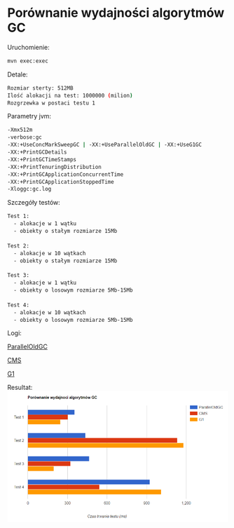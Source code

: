 # Porównanie wydajności algorytmów GC

Uruchomienie:
```sh
mvn exec:exec
```

Detale:
```sh
Rozmiar sterty: 512MB
Ilość alokacji na test: 1000000 (milion)
Rozgrzewka w postaci testu 1
```

Parametry jvm:
```sh
-Xmx512m
-verbose:gc
-XX:+UseConcMarkSweepGC | -XX:+UseParallelOldGC | -XX:+UseG1GC
-XX:+PrintGCDetails
-XX:+PrintGCTimeStamps
-XX:+PrintTenuringDistribution
-XX:+PrintGCApplicationConcurrentTime
-XX:+PrintGCApplicationStoppedTime
-Xloggc:gc.log
```

Szczegóły testów:
```sh
Test 1:
  - alokacje w 1 wątku
  - obiekty o stałym rozmiarze 15Mb

Test 2:
  - alokacje w 10 wątkach
  - obiekty o stałym rozmiarze 15Mb

Test 3:
  - alokacje w 1 wątku
  - obiekty o losowym rozmiarze 5Mb-15Mb

Test 4:
  - alokacje w 10 wątkach
  - obiekty o losowym rozmiarze 5Mb-15Mb
```

Logi:

[ParallelOldGC](https://github.com/psynowczyk/JVM_GCBenchmark/blob/master/gc_pold.log)

[CMS](https://github.com/psynowczyk/JVM_GCBenchmark/blob/master/gc_cms.log)

[G1](https://github.com/psynowczyk/JVM_GCBenchmark/blob/master/gc_g1.log)


Resultat:
![alt text](https://github.com/psynowczyk/JVM_GCBenchmark/blob/master/graph.jpg?raw=true "")
